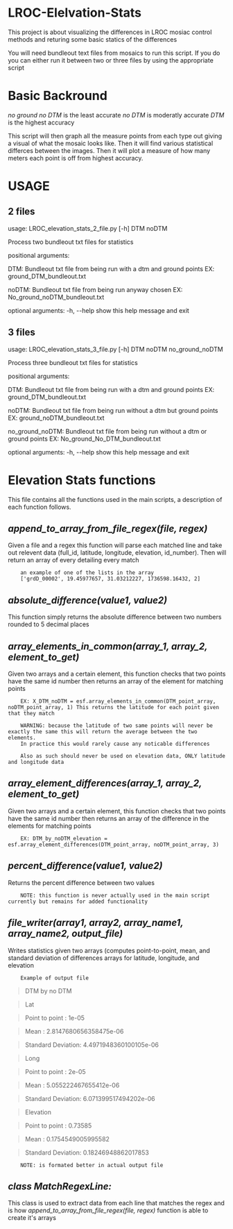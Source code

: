 # LROC-Elelvation-Stats
This project is about visualizing the differences in LROC mosiac control methods and returing some basic statics of the differences

You will need bundleout text files from mosaics to run this script. If you do you can either run it between two or three files by using the appropriate script

# Basic Backround 

*no ground no DTM* is the least accurate 
*no DTM* is moderatly accurate 
*DTM* is the highest accuracy 

This script will then graph all the measure points from each type out giving a visual of what the mosaic looks like. 
Then it will find various statistical differces between the images.
Then it will plot a measure of how many meters each point is off from highest accuracy.

# USAGE
## 2 files
usage: LROC_elevation_stats_2_file.py [-h] DTM noDTM

Process two bundleout txt files for statistics

positional arguments:

  DTM:         Bundleout txt file from being run with a dtm and ground points
              EX: ground_DTM_bundleout.txt
              
  noDTM:       Bundleout txt file from being run anyway chosen
              EX: No_ground_noDTM_bundleout.txt

optional arguments:
  -h, --help  show this help message and exit
  
## 3 files
usage: LROC_elevation_stats_3_file.py [-h] DTM noDTM no_ground_noDTM

Process three bundleout txt files for statistics

positional arguments:

  DTM:              Bundleout txt file from being run with a dtm and ground
                   points EX: ground_DTM_bundleout.txt
                   
  noDTM:            Bundleout txt file from being run without a dtm but ground
                   points EX: ground_noDTM_bundleout.txt
                   
  no_ground_noDTM:  Bundleout txt file from being run without a dtm or ground
                   points EX: No_ground_No_DTM_bundleout.txt

optional arguments:
  -h, --help       show this help message and exit


# Elevation Stats functions
This file contains all the functions used in the main scripts, a description of each function follows.


## *append_to_array_from_file_regex(file, regex)*

Given a file and a regex this function will parse each matched line and take out relevent data (full_id, latitude, longitude, elevation, id_number).
Then will return an array of every detailing every match 

        an example of one of the lists in the array
        ['grdD_00002', 19.45977657, 31.03212227, 1736598.16432, 2]


## *absolute_difference(value1, value2)*

This function simply returns the absolute difference between two numbers rounded to 5 decimal places


## *array_elements_in_common(array_1, array_2, element_to_get)*

Given two arrays and a certain element, this function checks that two points have the same id number then returns an array of the element for matching points 

        EX: X_DTM_noDTM = esf.array_elements_in_common(DTM_point_array, noDTM_point_array, 1) This returns the latitude for each point given that they match
        
        WARNING: because the latitude of two same points will never be exactly the same this will return the average between the two elements. 
        In practice this would rarely cause any noticable differences  
        
        Also as such should never be used on elevation data, ONLY latitude and longitude data
        
        
## *array_element_differences(array_1, array_2, element_to_get)*

Given two arrays and a certain element, this function checks that two points have the same id number then returns an array of the difference in the elements for matching points 

        EX: DTM_by_noDTM_elevation = esf.array_element_differences(DTM_point_array, noDTM_point_array, 3)
        

## *percent_difference(value1, value2)*

Returns the percent difference between two values

        NOTE: this function is never actually used in the main script currently but remains for added functionality
        
        
## *file_writer(array1, array2, array_name1, array_name2, output_file)*

Writes statistics given two arrays (computes point-to-point, mean, and standard deviation of differences arrays for latitude, longitude, and elevation

        Example of output file
>DTM by no DTM

>Lat

>	Point to point    : 1e-05

>	Mean              : 2.8147680656358475e-06

>	Standard Deviation: 4.4971948360100105e-06


>Long

>	Point to point    : 2e-05

>	Mean              : 5.055222467655412e-06

>	Standard Deviation: 6.071399517494202e-06


>Elevation

>	Point to point    : 0.73585

>	Mean              : 0.1754549005995582

>	Standard Deviation: 0.18246948862017853

        NOTE: is formated better in actual output file


## *class MatchRegexLine:*

This class is used to extract data from each line that matches the regex and is how *append_to_array_from_file_regex(file, regex)* function is able to create it's arrays
